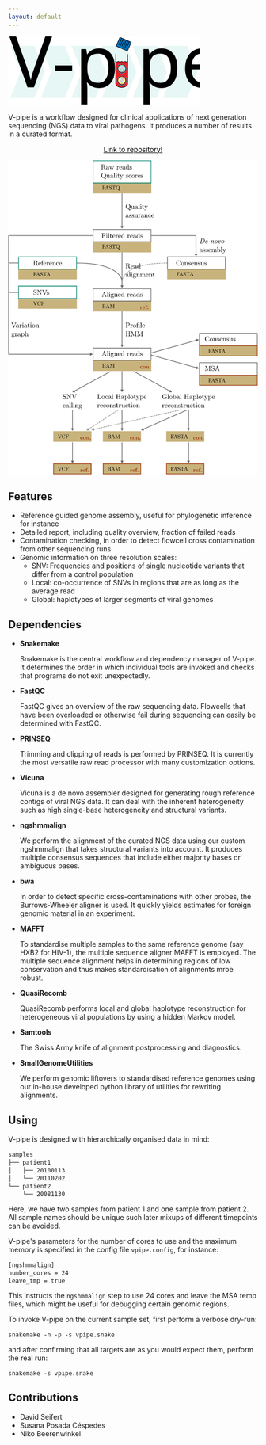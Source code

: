 ```yaml
---
layout: default
---
```


![Logo](img/logo.svg)


V-pipe is a workflow designed for clinical applications of next generation sequencing (NGS) data to viral pathogens. It produces a number of results in a curated format.

<div align="center" style="margin: 2%;">
  <a class="hrefbut" href="https://github.com/cbg-ethz/V-pipe" style="color:black;">Link to repository!</a>
</div>


![Pipeline](img/pipeline.svg)

## Features
- Reference guided genome assembly, useful for phylogenetic inference for instance
- Detailed report, including quality overview, fraction of failed reads
- Contamination checking, in order to detect flowcell cross contamination from other sequencing runs
- Genomic information on three resolution scales:
  * SNV: Frequencies and positions of single nucleotide variants that differ from a control population
  * Local: co-occurrence of SNVs in regions that are as long as the average read
  * Global: haplotypes of larger segments of viral genomes

## Dependencies

- **Snakemake**

  Snakemake is the central workflow and dependency manager of V-pipe. It determines the order in which individual tools are invoked and checks that programs do not exit unexpectedly.

- **FastQC**

  FastQC gives an overview of the raw sequencing data. Flowcells that have been overloaded or otherwise fail during sequencing can easily be determined with FastQC.

- **PRINSEQ**

  Trimming and clipping of reads is performed by PRINSEQ. It is currently the most versatile raw read processor with many customization options.

- **Vicuna**

  Vicuna is a de novo assembler designed for generating rough reference contigs of viral NGS data. It can deal with the inherent heterogeneity such as high single-base heterogeneity and structural variants.

- **ngshmmalign**

  We perform the alignment of the curated NGS data using our custom ngshmmalign that takes structural variants into account. It produces multiple consensus sequences that include either majority bases or ambiguous bases.

- **bwa**

  In order to detect specific cross-contaminations with other probes, the Burrows-Wheeler aligner is used. It quickly yields estimates for foreign genomic material in an experiment.

- **MAFFT**

  To standardise multiple samples to the same reference genome (say HXB2 for HIV-1), the multiple sequence aligner MAFFT is employed. The multiple sequence alignment helps in determining regions of low conservation and thus makes standardisation of alignments mroe robust.

- **QuasiRecomb**

  QuasiRecomb performs local and global haplotype reconstruction for heterogeneous viral populations by using a hidden Markov model.

- **Samtools**

  The Swiss Army knife of alignment postprocessing and diagnostics.

- **SmallGenomeUtilities**

  We perform genomic liftovers to standardised reference genomes using our in-house developed python library of utilities for rewriting alignments.

## Using

V-pipe is designed with hierarchically organised data in mind:

```
samples
├── patient1
│   ├── 20100113
│   └── 20110202
└── patient2
    └── 20081130
```

Here, we have two samples from patient 1 and one sample from patient 2. All sample names should be unique such later mixups of different timepoints can be avoided.

V-pipe's parameters for the number of cores to use and the maximum memory is specified in the config file `vpipe.config`, for instance:

```
[ngshmmalign]
number_cores = 24
leave_tmp = true
```

This instructs the `ngshmmalign` step to use 24 cores and leave the MSA temp files, which might be useful for debugging certain genomic regions.

To invoke V-pipe on the current sample set, first perform a verbose dry-run:

```
snakemake -n -p -s vpipe.snake
```

and after confirming that all targets are as you would expect them, perform the real run:

```
snakemake -s vpipe.snake
```

## Contributions

- David Seifert
- Susana Posada Céspedes
- Niko Beerenwinkel
